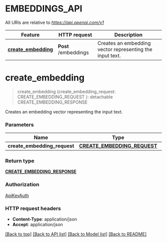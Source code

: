 # EMBEDDINGS_API

All URIs are relative to *https://api.openai.com/v1*

Feature | HTTP request | Description
------------- | ------------- | -------------
[**create_embedding**](EMBEDDINGS_API.md#create_embedding) | **Post** /embeddings | Creates an embedding vector representing the input text.


# **create_embedding**
> create_embedding (create_embedding_request: CREATE_EMBEDDING_REQUEST ): detachable CREATE_EMBEDDING_RESPONSE


Creates an embedding vector representing the input text.


### Parameters

Name | Type | Description  | Notes
------------- | ------------- | ------------- | -------------
 **create_embedding_request** | [**CREATE_EMBEDDING_REQUEST**](CREATE_EMBEDDING_REQUEST.md)|  | 

### Return type

[**CREATE_EMBEDDING_RESPONSE**](CreateEmbeddingResponse.md)

### Authorization

[ApiKeyAuth](../README.md#ApiKeyAuth)

### HTTP request headers

 - **Content-Type**: application/json
 - **Accept**: application/json

[[Back to top]](#) [[Back to API list]](../README.md#documentation-for-api-endpoints) [[Back to Model list]](../README.md#documentation-for-models) [[Back to README]](../README.md)


